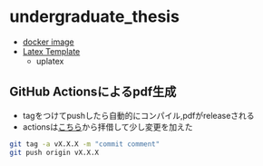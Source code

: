 # undergraduate_thesis
- [docker image](https://blog.akashisn.info/entry/2021/12/18/201144)
- [Latex Template](https://github.com/mzks/TexTempJa)
  - uplatex

## GitHub Actionsによるpdf生成
- tagをつけてpushしたら自動的にコンパイル,pdfがreleaseされる
- actionsは[こちら](https://zenn.dev/ganariya/articles/platex-github-action)から拝借して少し変更を加えた
```bash
git tag -a vX.X.X -m "commit comment"
git push origin vX.X.X
```
